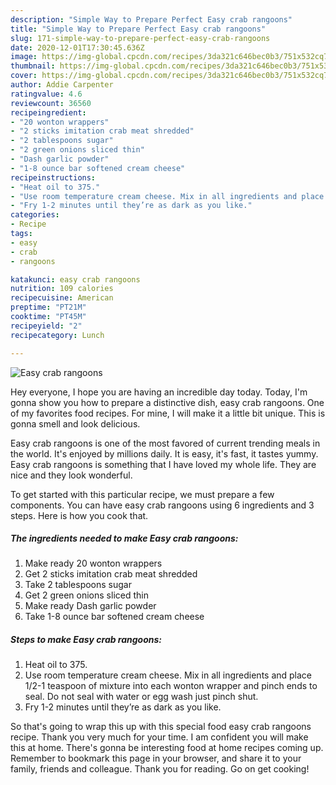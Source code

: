 ```yaml
---
description: "Simple Way to Prepare Perfect Easy crab rangoons"
title: "Simple Way to Prepare Perfect Easy crab rangoons"
slug: 171-simple-way-to-prepare-perfect-easy-crab-rangoons
date: 2020-12-01T17:30:45.636Z
image: https://img-global.cpcdn.com/recipes/3da321c646bec0b3/751x532cq70/easy-crab-rangoons-recipe-main-photo.jpg
thumbnail: https://img-global.cpcdn.com/recipes/3da321c646bec0b3/751x532cq70/easy-crab-rangoons-recipe-main-photo.jpg
cover: https://img-global.cpcdn.com/recipes/3da321c646bec0b3/751x532cq70/easy-crab-rangoons-recipe-main-photo.jpg
author: Addie Carpenter
ratingvalue: 4.6
reviewcount: 36560
recipeingredient:
- "20 wonton wrappers"
- "2 sticks imitation crab meat shredded"
- "2 tablespoons sugar"
- "2 green onions sliced thin"
- "Dash garlic powder"
- "1-8 ounce bar softened cream cheese"
recipeinstructions:
- "Heat oil to 375."
- "Use room temperature cream cheese. Mix in all ingredients and place 1/2-1 teaspoon of mixture into each wonton wrapper and pinch ends to seal. Do not seal with water or egg wash just pinch shut."
- "Fry 1-2 minutes until they’re as dark as you like."
categories:
- Recipe
tags:
- easy
- crab
- rangoons

katakunci: easy crab rangoons 
nutrition: 109 calories
recipecuisine: American
preptime: "PT21M"
cooktime: "PT45M"
recipeyield: "2"
recipecategory: Lunch

---
```



![Easy crab rangoons](https://img-global.cpcdn.com/recipes/3da321c646bec0b3/751x532cq70/easy-crab-rangoons-recipe-main-photo.jpg)

Hey everyone, I hope you are having an incredible day today. Today, I'm gonna show you how to prepare a distinctive dish, easy crab rangoons. One of my favorites food recipes. For mine, I will make it a little bit unique. This is gonna smell and look delicious.



Easy crab rangoons is one of the most favored of current trending meals in the world. It's enjoyed by millions daily. It is easy, it's fast, it tastes yummy. Easy crab rangoons is something that I have loved my whole life. They are nice and they look wonderful.


To get started with this particular recipe, we must prepare a few components. You can have easy crab rangoons using 6 ingredients and 3 steps. Here is how you cook that.

<!--inarticleads1-->

##### The ingredients needed to make Easy crab rangoons:

1. Make ready 20 wonton wrappers
1. Get 2 sticks imitation crab meat shredded
1. Take 2 tablespoons sugar
1. Get 2 green onions sliced thin
1. Make ready Dash garlic powder
1. Take 1-8 ounce bar softened cream cheese




<!--inarticleads2-->

##### Steps to make Easy crab rangoons:

1. Heat oil to 375.
1. Use room temperature cream cheese. Mix in all ingredients and place 1/2-1 teaspoon of mixture into each wonton wrapper and pinch ends to seal. Do not seal with water or egg wash just pinch shut.
1. Fry 1-2 minutes until they’re as dark as you like.




So that's going to wrap this up with this special food easy crab rangoons recipe. Thank you very much for your time. I am confident you will make this at home. There's gonna be interesting food at home recipes coming up. Remember to bookmark this page in your browser, and share it to your family, friends and colleague. Thank you for reading. Go on get cooking!
